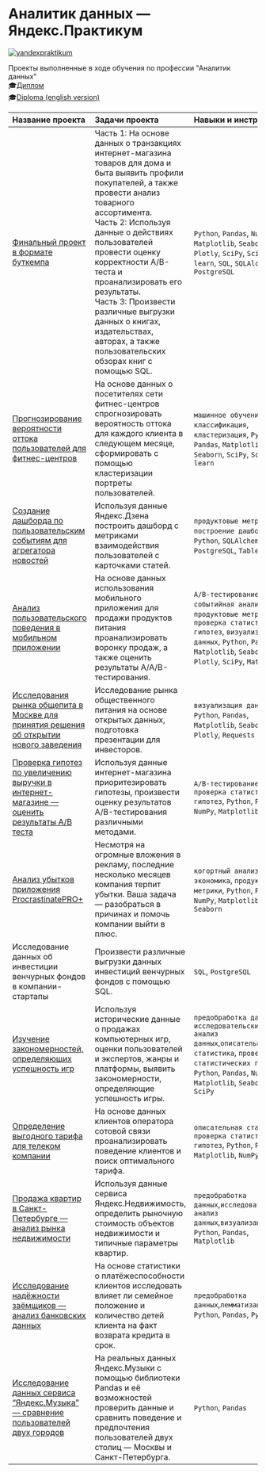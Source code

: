 # Аналитик данных — Яндекс.Практикум
[![yandexpraktikum](https://custom-icon-badges.herokuapp.com/badge/Yandex.Practikum-ffcc00.svg?logo=yandexpractikum&style=for-the-badge)](https://practicum.yandex.ru/data-analyst/)

Проекты выполненные в ходе обучения по профессии "Аналитик данных"<br>
:mortar_board:[Диплом](/diploma_ru.pdf)<br>
:mortar_board:[Diploma (english version)](/diploma_eu.pdf)<br>

| **Название проекта** | **Задачи проекта** | **Навыки и инструменты** | 
| :---- | :---- | :---- |
|[Финальный проект в формате буткемпа](/project13_final_ecommerce/)|Часть 1: На основе данных о транзакциях интернет-магазина товаров для дома и быта выявить профили покупателей, а также провести анализ товарного ассортимента.<br>Часть 2: Используя данные о действиях пользователей провести оценку корректности A/B-теста и проанализировать его результаты.<br>Часть 3: Произвести различные выгрузки данных о книгах, издательствах, авторах, а также пользовательских обзорах книг с помощью SQL.|``Python``, ``Pandas``, ``NumPy``, ``Matplotlib``, ``Seaborn``, ``Plotly``, ``SciPy``, ``Scikit-learn``, ``SQL``, ``SQLAlchemy``, ``PostgreSQL``|
|[Прогнозирование вероятности оттока пользователей для фитнес-центров](/project12_customer-churn-prediction/)|На основе данных о посетителях сети фитнес-центров спрогнозировать вероятность оттока для каждого клиента в следующем месяце, сформировать с помощью кластеризации портреты пользователей.|``машинное обучение``, ``классификация``, ``кластеризация``, ``Python``, ``Pandas``, ``Matplotlib``, ``Seaborn``, ``SciPy``, ``Scikit-learn``|
|[Создание дашборда по пользовательским событиям для агрегатора новостей](/project11_dashbord-zen-yandex/)|Используя данные Яндекс.Дзена построить дашборд с метриками взаимодействия пользователей с карточками статей.|``продуктовые метрики``, ``построение дашбордов``, ``Python``, ``SQLAlchemy``, ``PostgreSQL``, ``Tableau``|
|[Анализ пользовательского поведения в мобильном приложении](/project10_mobile-app-event-analysis/)|На основе данных использования мобильного приложения для продажи продуктов питания проанализировать воронку продаж, а также оценить результаты A/A/B-тестирования.|``A/B-тестирование``, ``событийная аналитика``, ``продуктовые метрики``, ``проверка статистических гипотез``, ``визуализация данных``, ``Python``, ``Pandas``, ``Matplotlib``, ``Seaborn``, ``Plotly``, ``SciPy``, ``Math``|
|[Исследования рынка общепита в Москве для принятия решения об открытии нового заведения](/project09_moscow-catering-market-analysis/)|Исследование рынка общественного питания на основе открытых данных, подготовка презентации для инвесторов.|``визуализация данных``, ``Python``, ``Pandas``, ``Matplotlib``, ``Seaborn``, ``Plotly``, ``Requests``|
|[Проверка гипотез по увеличению выручки в интернет-магазине — оценить результаты A/B теста](/project08_e-commerce-hypothesis-ab-testing/)|Используя данные интернет-магазина приоритезировать гипотезы, произвести оценку результатов A/B-тестирования различными методами.|``A/B-тестирование``, ``проверка статистических гипотез``, ``Python``, ``Pandas``, ``NumPy``, ``Matplotlib``, ``SciPy``|
|[Анализ убытков приложения ProcrastinatePRO+](/project07_app-marketing-analysis/)|Несмотря на огромные вложения в рекламу, последние несколько месяцев компания терпит убытки. Ваша задача — разобраться в причинах и помочь компании выйти в плюс.|``когортный анализ``, ``юнит-экономика``, ``продуктовые метрики``, ``Python``, ``Pandas``, ``NumPy``, ``Matplotlib``, ``Seaborn``|
|Исследование данных об инвестиции венчурных фондов в компании-стартапы|Произвести различные выгрузки данных инвестиций венчурных фондов с помощью SQL.|``SQL``, ``PostgreSQL``|
|[Изучение закономерностей, определяющих успешность игр](/project05_video-games-market-analysis/)|Используя исторические данные о продажах компьютерных игр, оценки пользователей и экспертов, жанры и платформы, выявить закономерности, определяющие успешность игры.|``предобработка данных``, ``исследовательский анализ данных``,``описательная статистика``, ``проверка статистических гипотез``, ``Python``, ``Pandas``, ``NumPy``, ``Matplotlib``, ``Seaborn``, ``SciPy``|
|[Определение выгодного тарифа для телеком компании](/project04_telecom-prospective-tariff/)|На основе данных клиентов оператора сотовой связи проанализировать поведение клиентов и поиск оптимального тарифа.|``описательная статистика``, ``проверка статистических гипотез``, ``Python``, ``Pandas``, ``Matplotlib``, ``NumPy``, ``SciPy``|
|[Продажа квартир в Санкт-Петербурге — анализ рынка недвижимости](/project03_real-estate-market-analysis/)|Используя данные сервиса Яндекс.Недвижимость, определить рыночную стоимость объектов недвижимости и типичные параметры квартир.|``предобработка данных``,``исследовательский анализ данных``,``визуализация``, ``Python``, ``Pandas``, ``Matplotlib``|
|[Исследование надёжности заёмщиков — анализ банковских данных](/project02_borrowers-reliability/)|На основе статистики о платёжеспособности клиентов исследовать влияет ли семейное положение и количество детей клиента на факт возврата кредита в срок.|``предобработка данных``,``лемматизация``, ``Python``, ``Pandas``, ``Pymystem3``|
|[Исследование данных сервиса “Яндекс.Музыка” — сравнение пользователей двух городов](/project01_yandex-music/)|На реальных данных Яндекс.Музыки c помощью библиотеки Pandas и её возможностей проверить данные и сравнить поведение и предпочтения пользователей двух столиц — Москвы и Санкт-Петербурга.| ``Python``, ``Pandas`` |
